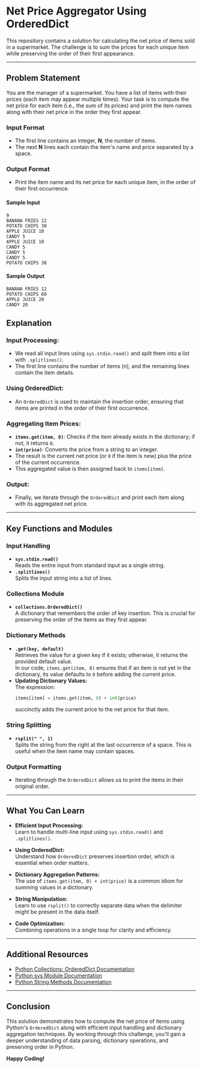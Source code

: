# Net Price Aggregator Using OrderedDict

This repository contains a solution for calculating the net price of items sold in a supermarket. The challenge is to sum the prices for each unique item while preserving the order of their first appearance.

---

## Problem Statement

You are the manager of a supermarket. You have a list of items with their prices (each item may appear multiple times). Your task is to compute the net price for each item (i.e., the sum of its prices) and print the item names along with their net price in the order they first appear.

### Input Format
- The first line contains an integer, **N**, the number of items.
- The next **N** lines each contain the item's name and price separated by a space.

### Output Format
- Print the item name and its net price for each unique item, in the order of their first occurrence.

#### Sample Input

```
9
BANANA FRIES 12
POTATO CHIPS 30
APPLE JUICE 10
CANDY 5
APPLE JUICE 10
CANDY 5
CANDY 5
CANDY 5
POTATO CHIPS 30
```

#### Sample Output

```
BANANA FRIES 12
POTATO CHIPS 60
APPLE JUICE 20
CANDY 20
```

## Explanation

### Input Processing:
- We read all input lines using `sys.stdin.read()` and split them into a list with `.splitlines()`.
- The first line contains the number of items (n), and the remaining lines contain the item details.

### Using OrderedDict:
- An `OrderedDict` is used to maintain the insertion order, ensuring that items are printed in the order of their first occurrence.

### Aggregating Item Prices:
- **`items.get(item, 0)`**: Checks if the item already exists in the dictionary; if not, it returns `0`.
- **`int(price)`**: Converts the price from a string to an integer.
- The result is the current net price (or `0` if the item is new) plus the price of the current occurrence.
- This aggregated value is then assigned back to `items[item]`.

### Output:
- Finally, we iterate through the `OrderedDict` and print each item along with its aggregated net price.

---

## Key Functions and Modules

### Input Handling
- **`sys.stdin.read()`**  
  Reads the entire input from standard input as a single string.
- **`.splitlines()`**  
  Splits the input string into a list of lines.

### Collections Module
- **`collections.OrderedDict()`**  
  A dictionary that remembers the order of key insertion. This is crucial for preserving the order of the items as they first appear.

### Dictionary Methods
- **`.get(key, default)`**  
  Retrieves the value for a given key if it exists; otherwise, it returns the provided default value.  
  In our code, `items.get(item, 0)` ensures that if an item is not yet in the dictionary, its value defaults to `0` before adding the current price.
- **Updating Dictionary Values:**  
  The expression:
  ```python
  items[item] = items.get(item, 0) + int(price)
  ```
  succinctly adds the current price to the net price for that item.

### String Splitting
- **`rsplit(" ", 1)`**  
  Splits the string from the right at the last occurrence of a space. This is useful when the item name may contain spaces.

### Output Formatting
- Iterating through the `OrderedDict` allows us to print the items in their original order.

---

## What You Can Learn

- **Efficient Input Processing:**  
  Learn to handle multi-line input using `sys.stdin.read()` and `.splitlines()`.

- **Using OrderedDict:**  
  Understand how `OrderedDict` preserves insertion order, which is essential when order matters.

- **Dictionary Aggregation Patterns:**  
  The use of `items.get(item, 0) + int(price)` is a common idiom for summing values in a dictionary.

- **String Manipulation:**  
  Learn to use `rsplit()` to correctly separate data when the delimiter might be present in the data itself.

- **Code Optimization:**  
  Combining operations in a single loop for clarity and efficiency.

---

## Additional Resources

- [Python Collections: OrderedDict Documentation](https://docs.python.org/3/library/collections.html#collections.OrderedDict)
- [Python sys Module Documentation](https://docs.python.org/3/library/sys.html)
- [Python String Methods Documentation](https://docs.python.org/3/library/stdtypes.html#string-methods)

---

## Conclusion

This solution demonstrates how to compute the net price of items using Python's `OrderedDict` along with efficient input handling and dictionary aggregation techniques. By working through this challenge, you'll gain a deeper understanding of data parsing, dictionary operations, and preserving order in Python.

**Happy Coding!**

